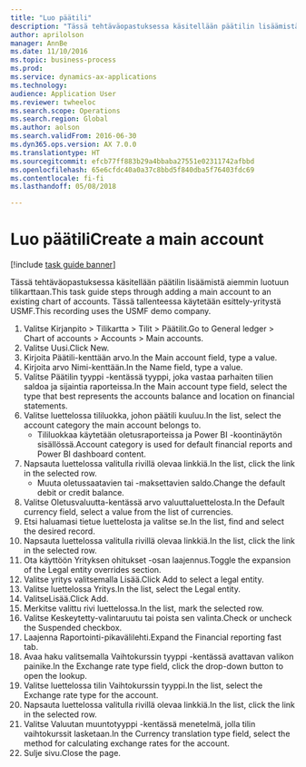 ```yaml
--- 
title: "Luo päätili"
description: "Tässä tehtäväopastuksessa käsitellään päätilin lisäämistä aiemmin luotuun tilikarttaan."
author: aprilolson
manager: AnnBe
ms.date: 11/10/2016
ms.topic: business-process
ms.prod: 
ms.service: dynamics-ax-applications
ms.technology: 
audience: Application User
ms.reviewer: twheeloc
ms.search.scope: Operations
ms.search.region: Global
ms.author: aolson
ms.search.validFrom: 2016-06-30
ms.dyn365.ops.version: AX 7.0.0
ms.translationtype: HT
ms.sourcegitcommit: efcb77ff883b29a4bbaba27551e02311742afbbd
ms.openlocfilehash: 65e6cfdc40a0a37c8bbd5f840dba5f76403fdc69
ms.contentlocale: fi-fi
ms.lasthandoff: 05/08/2018

---
```

# <a name="create-a-main-account"></a><span data-ttu-id="5d458-103">Luo päätili</span><span class="sxs-lookup"><span data-stu-id="5d458-103">Create a main account</span></span>

[!include [task guide banner](../../includes/task-guide-banner.md)]

<span data-ttu-id="5d458-104">Tässä tehtäväopastuksessa käsitellään päätilin lisäämistä aiemmin luotuun tilikarttaan.</span><span class="sxs-lookup"><span data-stu-id="5d458-104">This task guide steps through adding a main account to an existing chart of accounts.</span></span> <span data-ttu-id="5d458-105">Tässä tallenteessa käytetään esittely-yritystä USMF.</span><span class="sxs-lookup"><span data-stu-id="5d458-105">This recording uses the USMF demo company.</span></span>  

1. <span data-ttu-id="5d458-106">Valitse Kirjanpito > Tilikartta > Tilit > Päätilit.</span><span class="sxs-lookup"><span data-stu-id="5d458-106">Go to General ledger > Chart of accounts > Accounts > Main accounts.</span></span>
2. <span data-ttu-id="5d458-107">Valitse Uusi.</span><span class="sxs-lookup"><span data-stu-id="5d458-107">Click New.</span></span>
3. <span data-ttu-id="5d458-108">Kirjoita Päätili-kenttään arvo.</span><span class="sxs-lookup"><span data-stu-id="5d458-108">In the Main account field, type a value.</span></span>
4. <span data-ttu-id="5d458-109">Kirjoita arvo Nimi-kenttään.</span><span class="sxs-lookup"><span data-stu-id="5d458-109">In the Name field, type a value.</span></span>
5. <span data-ttu-id="5d458-110">Valitse Päätilin tyyppi -kentässä tyyppi, joka vastaa parhaiten tilien saldoa ja sijaintia raporteissa.</span><span class="sxs-lookup"><span data-stu-id="5d458-110">In the Main account type field, select the type that best represents the accounts balance and location on financial statements.</span></span>
6. <span data-ttu-id="5d458-111">Valitse luettelossa tililuokka, johon päätili kuuluu.</span><span class="sxs-lookup"><span data-stu-id="5d458-111">In the list, select the account category the main account belongs to.</span></span>
    * <span data-ttu-id="5d458-112">Tililuokkaa käytetään oletusraporteissa ja Power BI -koontinäytön sisällössä.</span><span class="sxs-lookup"><span data-stu-id="5d458-112">Account category is used for default financial reports and Power BI dashboard content.</span></span>  
7. <span data-ttu-id="5d458-113">Napsauta luettelossa valitulla rivillä olevaa linkkiä.</span><span class="sxs-lookup"><span data-stu-id="5d458-113">In the list, click the link in the selected row.</span></span>
    * <span data-ttu-id="5d458-114">Muuta oletussaatavien tai -maksettavien saldo.</span><span class="sxs-lookup"><span data-stu-id="5d458-114">Change the default debit or credit balance.</span></span>  
8. <span data-ttu-id="5d458-115">Valitse Oletusvaluutta-kentässä arvo valuuttaluettelosta.</span><span class="sxs-lookup"><span data-stu-id="5d458-115">In the Default currency field, select a value from the list of currencies.</span></span>
9. <span data-ttu-id="5d458-116">Etsi haluamasi tietue luettelosta ja valitse se.</span><span class="sxs-lookup"><span data-stu-id="5d458-116">In the list, find and select the desired record.</span></span>
10. <span data-ttu-id="5d458-117">Napsauta luettelossa valitulla rivillä olevaa linkkiä.</span><span class="sxs-lookup"><span data-stu-id="5d458-117">In the list, click the link in the selected row.</span></span>
11. <span data-ttu-id="5d458-118">Ota käyttöön Yrityksen ohitukset -osan laajennus.</span><span class="sxs-lookup"><span data-stu-id="5d458-118">Toggle the expansion of the Legal entity overrides section.</span></span>
12. <span data-ttu-id="5d458-119">Valitse yritys valitsemalla Lisää.</span><span class="sxs-lookup"><span data-stu-id="5d458-119">Click Add to select a legal entity.</span></span>
13. <span data-ttu-id="5d458-120">Valitse luettelossa Yritys.</span><span class="sxs-lookup"><span data-stu-id="5d458-120">In the list, select the Legal entity.</span></span>
14. <span data-ttu-id="5d458-121">ValitseLisää.</span><span class="sxs-lookup"><span data-stu-id="5d458-121">Click Add.</span></span>
15. <span data-ttu-id="5d458-122">Merkitse valittu rivi luettelossa.</span><span class="sxs-lookup"><span data-stu-id="5d458-122">In the list, mark the selected row.</span></span>
16. <span data-ttu-id="5d458-123">Valitse Keskeytetty-valintaruutu tai poista sen valinta.</span><span class="sxs-lookup"><span data-stu-id="5d458-123">Check or uncheck the Suspended checkbox.</span></span>
17. <span data-ttu-id="5d458-124">Laajenna Raportointi-pikavälilehti.</span><span class="sxs-lookup"><span data-stu-id="5d458-124">Expand the Financial reporting fast tab.</span></span>
18. <span data-ttu-id="5d458-125">Avaa haku valitsemalla Vaihtokurssin tyyppi -kentässä avattavan valikon painike.</span><span class="sxs-lookup"><span data-stu-id="5d458-125">In the Exchange rate type field, click the drop-down button to open the lookup.</span></span>
19. <span data-ttu-id="5d458-126">Valitse luettelossa tilin Vaihtokurssin tyyppi.</span><span class="sxs-lookup"><span data-stu-id="5d458-126">In the list, select the Exchange rate type for the account.</span></span>
20. <span data-ttu-id="5d458-127">Napsauta luettelossa valitulla rivillä olevaa linkkiä.</span><span class="sxs-lookup"><span data-stu-id="5d458-127">In the list, click the link in the selected row.</span></span>
21. <span data-ttu-id="5d458-128">Valitse Valuutan muuntotyyppi -kentässä menetelmä, jolla tilin vaihtokurssit lasketaan.</span><span class="sxs-lookup"><span data-stu-id="5d458-128">In the Currency translation type field, select the method for calculating exchange rates for the account.</span></span>
22. <span data-ttu-id="5d458-129">Sulje sivu.</span><span class="sxs-lookup"><span data-stu-id="5d458-129">Close the page.</span></span>


